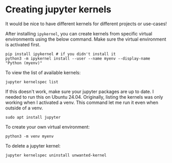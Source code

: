# Creating jupyter kernels
It would be nice to have different kernels for different projects or use-cases!

After installing `ipykernel`, you can create kernels from specific virtual environments using the below command. Make sure the virtual environment is activated first.
```
pip install ipykernel # if you didn't install it
python3 -m ipykernel install --user --name myenv --display-name "Python (myenv)"
```
To view the list of available kernels:
```
jupyter kernelspec list
```
If this doesn't work, make sure your jupyter packages are up to date. I needed to run this on Ubuntu 24.04. Originally, listing the kernels was only working when I activated a venv. This command let me run it even when outside of a venv.
```
sudo apt install jupyter
```
To create your own virtual environment:
```
python3 -m venv myenv
```
To delete a jupyter kernel:
```
jupyter kernelspec uninstall unwanted-kernel
```
